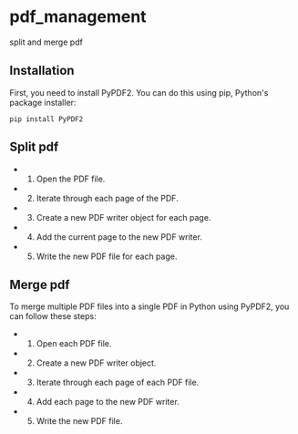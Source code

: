 # pdf_management
split and merge pdf
## Installation
First, you need to install PyPDF2. You can do this using pip, Python's package installer:
```shell
pip install PyPDF2

```
## Split pdf
- 1) Open the PDF file.
- 2) Iterate through each page of the PDF.
- 3) Create a new PDF writer object for each page.
- 4) Add the current page to the new PDF writer.
- 5) Write the new PDF file for each page.

## Merge pdf
To merge multiple PDF files into a single PDF in Python using PyPDF2, you can follow these steps:

- 1) Open each PDF file.
- 2) Create a new PDF writer object.
- 3) Iterate through each page of each PDF file.
- 4) Add each page to the new PDF writer.
- 5) Write the new PDF file.
